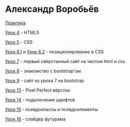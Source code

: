 # Александр Воробьёв 

[Практика](https://mindfocusingfella.github.io/project_X/)

[Урок 4](https://mindfocusingfella.github.io/lesson_4/) - HTML5

[Урок 5](https://mindfocusingfella.github.io/lesson_5/) - CSS

[Урок 6.1](https://mindfocusingfella.github.io/lesson_6_1/) и [Урок 6.2](https://mindfocusingfella.github.io/lesson_6_2/) - позиционирование в CSS

[Урок 7](https://mindfocusingfella.github.io/lesson_7/) - первый свёрстанный сайт на чистом html и css

[Урок 8](https://mindfocusingfella.github.io/lesson_8/) - знакомство с bootstrap'ом

[Урок 9](https://mindfocusingfella.github.io/lesson_9/) - сайт из урока 7 на bootstrap

[Урок 13](https://mindfocusingfella.github.io/lesson_13/) - Pixel Perfect вёрстка

[Урок 14](https://mindfocusingfella.github.io/lesson_14/) - подключение шрифтов

[Урок 15](https://mindfocusingfella.github.io/lesson_15/) - псевдоклассы и псевдоэлементы

[Урок 16](https://mindfocusingfella.github.io/lesson_16/) - слайдер футурама
